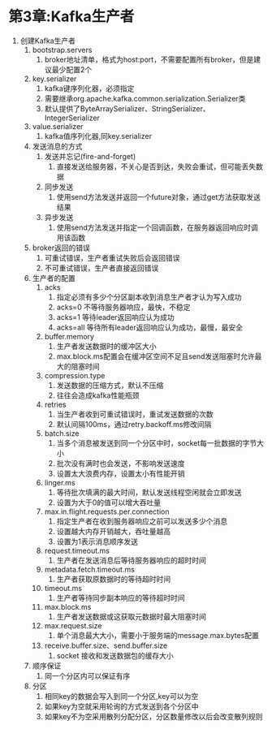 
# 第3章:Kafka生产者

1. 创建Kafka生产者
   1. bootstrap.servers
      1. broker地址清单，格式为host:port，不需要配置所有broker，但是建议最少配置2个
   2. key.serializer
      1. kafka键序列化器，必须指定
      2. 需要继承org.apache.kafka.common.serialization.Serializer类
      3. 默认提供了ByteArraySerializer、StringSerializer、IntegerSerializer
   3. value.serializer
      1. kafka值序列化器,同key.serializer
   4. 发送消息的方式
      1. 发送并忘记(fire-and-forget)
         1. 直接发送给服务器，不关心是否到达，失败会重试，但可能丢失数据
      2. 同步发送
         1. 使用send方法发送并返回一个future对象，通过get方法获取发送结果
      3. 异步发送
         1. 使用send方法发送并指定一个回调函数，在服务器返回响应时调用该函数
   5. broker返回的错误
      1. 可重试错误，生产者重试失败后会返回错误
      2. 不可重试错误，生产者直接返回错误
   6. 生产者的配置
      1. acks
         1. 指定必须有多少个分区副本收到消息生产者才认为写入成功
         2. acks=0 不等待服务器响应，最快，不稳定
         3. acks=1 等待leader返回响应认为成功
         4. acks=all 等待所有leader返回响应认为成功，最慢，最安全
      2. buffer.memory
         1. 生产者发送数据时的缓冲区大小
         2. max.block.ms配置会在缓冲区空间不足且send发送阻塞时允许最大的阻塞时间
      3. compression.type
         1. 发送数据的压缩方式，默认不压缩
         2. 往往会造成kafka性能瓶颈
      4. retries
         1. 当生产者收到可重试错误时，重试发送数据的次数
         2. 默认间隔100ms，通过retry.backoff.ms修改间隔
      5. batch.size
         1. 当多个消息被发送到同一个分区中时，socket每一批数据的字节大小
         2. 批次没有满时也会发送，不影响发送速度
         3. 设置太大浪费内存，设置太小有性能开销
      6. linger.ms
         1. 等待批次填满的最大时间，默认发送线程空闲就会立即发送
         2. 设置为大于0的值可以增大吞吐量
      7. max.in.flight.requests.per.connection
         1. 指定生产者在收到服务器响应之前可以发送多少个消息
         2. 设置越大内存开销越大，吞吐量越高
         3. 设置为1表示消息顺序发送
      8. request.timeout.ms
         1. 生产者在发送消息后等待服务器响应的超时时间
      9. metadata.fetch.timeout.ms
         1. 生产者获取原数据时的等待超时时间
      10. timeout.ms
          1. 生产者等待同步副本响应的等待超时时间
      11. max.block.ms
          1. 生产者发送数据或这获取元数据时最大阻塞时间
      12. max.request.size
          1. 单个消息最大大小，需要小于服务端的message.max.bytes配置
      13. receive.buffer.size、send.buffer.size
          1. socket 接收和发送数据包的缓存大小
   7. 顺序保证
      1. 同一个分区内可以保证有序
   8. 分区
      1. 相同key的数据会写入到同一个分区,key可以为空
      2. 如果key为空就采用轮询的方式发送到各个分区中
      3. 如果key不为空采用散列分配分区，分区数量修改以后会改变散列规则
